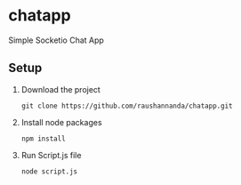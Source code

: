 # chatapp
Simple Socketio Chat App
## Setup
1. Download the project
   ```
   git clone https://github.com/raushannanda/chatapp.git
   ```
2. Install node packages
   ```
   npm install
   ```
3. Run Script.js file
    ```
    node script.js
    ```
